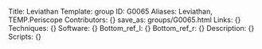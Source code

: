 Title: Leviathan
Template: group 
ID: G0065
Aliases: Leviathan, TEMP.Periscope
Contributors: {}
save_as: groups/G0065.html 
Links: {} 
Techniques: {} 
Software: {} 
Bottom_ref_l: {} 
Bottom_ref_r: {} 
Description: {} 
Scripts: {} 
